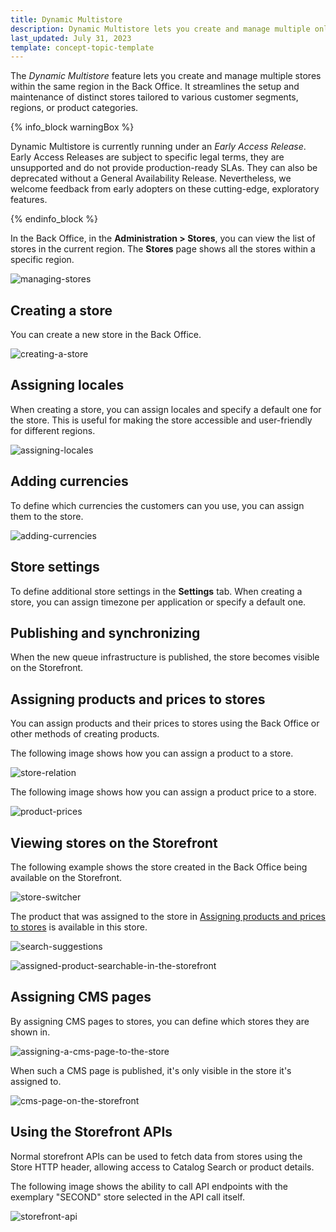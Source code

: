 ```yaml
---
title: Dynamic Multistore
description: Dynamic Multistore lets you create and manage multiple online stores from the Back Office.
last_updated: July 31, 2023
template: concept-topic-template
---
```


The *Dynamic Multistore* feature lets you create and manage multiple stores within the same region in the Back Office. It streamlines the setup and maintenance of distinct stores tailored to various customer segments, regions, or product categories.

{% info_block warningBox %}

Dynamic Multistore is currently running under an *Early Access Release*. Early Access Releases are subject to specific legal terms, they are unsupported and do not provide production-ready SLAs. They can also be deprecated without a General Availability Release. Nevertheless, we welcome feedback from early adopters on these cutting-edge, exploratory features.

{% endinfo_block %}

In the Back Office, in the **Administration&nbsp;<span aria-label="and then">></span> Stores**, you can view the list of stores in the current region. The **Stores** page shows all the stores within a specific region.

![managing-stores](https://spryker.s3.eu-central-1.amazonaws.com/docs/pbc/all/dynamic-multistore/dynamic-multistore.md/managing-stores.png)

## Creating a store

You can create a new store in the Back Office.

![creating-a-store](https://spryker.s3.eu-central-1.amazonaws.com/docs/pbc/all/dynamic-multistore/dynamic-multistore.md/creating-a-store.png)

## Assigning locales

When creating a store, you can assign locales and specify a default one for the store. This is useful for making the store accessible and user-friendly for different regions.

![assigning-locales](https://spryker.s3.eu-central-1.amazonaws.com/docs/pbc/all/dynamic-multistore/dynamic-multistore.md/adding-locales.png)

## Adding currencies

To define which currencies the customers can you use, you can assign them to the store.

![adding-currencies](https://spryker.s3.eu-central-1.amazonaws.com/docs/pbc/all/dynamic-multistore/dynamic-multistore.md/adding-currencies.png)

## Store settings

To define additional store settings in the **Settings** tab.
When creating a store, you can assign timezone per application or specify a default one.

## Publishing and synchronizing

When the new queue infrastructure is published, the store becomes visible on the Storefront.

## Assigning products and prices to stores

You can assign products and their prices to stores using the Back Office or other methods of creating products.

The following image shows how you can assign a product to a store.

![store-relation](https://spryker.s3.eu-central-1.amazonaws.com/docs/pbc/all/dynamic-multistore/dynamic-multistore.md/store-relation.png)

The following image shows how you can assign a product price to a store.

![product-prices](https://spryker.s3.eu-central-1.amazonaws.com/docs/pbc/all/dynamic-multistore/dynamic-multistore.md/product-prices.png)

## Viewing stores on the Storefront

The following example shows the store created in the Back Office being available on the Storefront.

![store-switcher](https://spryker.s3.eu-central-1.amazonaws.com/docs/pbc/all/dynamic-multistore/dynamic-multistore.md/store-switcher.png)

The product that was assigned to the store in [Assigning products and prices to stores](#assigning-products-and-prices-to-stores) is available in this store.

![search-suggestions](https://spryker.s3.eu-central-1.amazonaws.com/docs/pbc/all/dynamic-multistore/dynamic-multistore.md/search-suggestions.png)

![assigned-product-searchable-in-the-storefront](https://spryker.s3.eu-central-1.amazonaws.com/docs/pbc/all/dynamic-multistore/dynamic-multistore.md/assigned-product-searchable-in-the-storefront.png)

## Assigning CMS pages

By assigning CMS pages to stores, you can define which stores they are shown in.

![assigning-a-cms-page-to-the-store](https://spryker.s3.eu-central-1.amazonaws.com/docs/pbc/all/dynamic-multistore/dynamic-multistore.md/assigning-a-cms-page-to-the-store.png)

When such a CMS page is published, it's only visible in the store it's assigned to.

![cms-page-on-the-storefront](https://spryker.s3.eu-central-1.amazonaws.com/docs/pbc/all/dynamic-multistore/dynamic-multistore.md/cms-page-on-the-storefront.png)

## Using the Storefront APIs

Normal storefront APIs can be used to fetch data from stores using the Store HTTP header, allowing access to Catalog Search or product details.

The following image shows the ability to call API endpoints with the exemplary "SECOND" store selected in the API call itself.

![storefront-api](https://spryker.s3.eu-central-1.amazonaws.com/docs/pbc/all/dynamic-multistore/dynamic-multistore.md/storefront-api.png)
